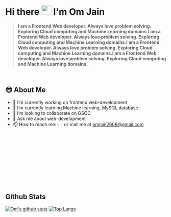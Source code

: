 # Hi there <img src="https://raw.githubusercontent.com/MartinHeinz/MartinHeinz/master/wave.gif" width="30px"> I'm Om Jain

> __I am a Frontend Web developer. Always love problem solving. Exploring Cloud computing and Machine Learning domains.I am a Frontend Web developer. Always love problem solving. Exploring Cloud computing and Machine Learning domains.I am a Frontend Web developer. Always love problem solving. Exploring Cloud computing and Machine Learning domains.I am a Frontend Web developer. Always love problem solving. Exploring Cloud computing and Machine Learning domains.__

<br>

## 😎 About Me
- 🔭 I’m currently working on frontend web-development
- 🌱 I’m currently learning Machine learning, MySQL database
- 👯 I’m looking to collaborate on GSOC
- 💬 Ask me about web-development
- 📫 How to reach me: [<img src="https://img.icons8.com/color/48/000000/linkedin.png" width="3.5%"/>][linkedInProfile] or mail me at omjain2606@gmail.com

<br>
<br>

## Github Stats
[![Om's github stats](https://github-readme-stats.vercel.app/api?username=omjain2001&theme=dark&show_icons=true)](https://github.com/omjain2001/github-readme-stats)
[![Top Langs](https://github-readme-stats.vercel.app/api/top-langs/?username=omjain2001&layout=compact&theme=dark)](https://github.com/omjain2001/github-readme-stats)

[linkedInProfile]: https://www.linkedin.com/in/om-jain-981752197

